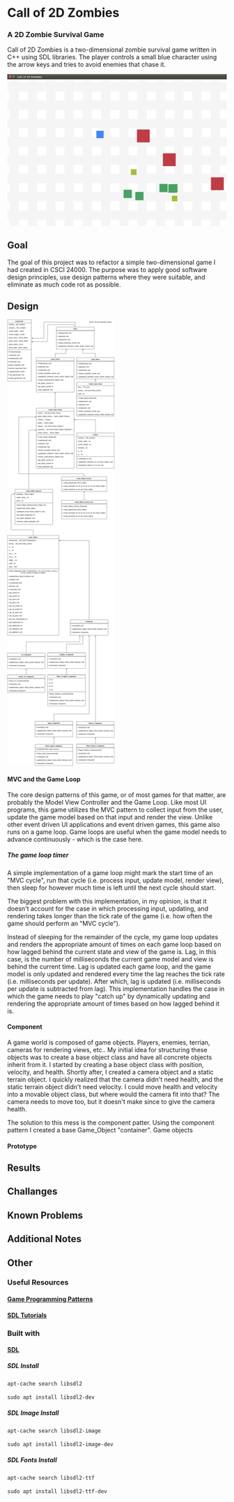 # Call of 2D Zombies
### A 2D Zombie Survival Game

Call of 2D Zombies is a two-dimensional zombie survival game written in C++ using SDL libraries. The player controls a small blue character using the arrow keys and tries to avoid enemies that chase it.

![cod2z.png](cpp/src/resources/co2dz.png)


## Goal
The goal of this project was to refactor a simple two-dimensional game I had created in CSCI 24000. The purpose was to apply good software design principles, use design patterns where they were suitable, and eliminate as much code rot as possible.

## Design
![UML_Diagram.png](cpp/src/resources/UML_Diagram.png)

#### MVC and the Game Loop
The core design patterns of this game, or of most games for that matter, are probably the Model View Controller and the Game Loop. Like most UI programs, this game utilizes the MVC pattern to collect input from the user, update the game model based on that input and render the view. Unlike other event driven UI applications and event driven games, this game also runs on a game loop. Game loops are useful when the game model needs to advance continuously - which is the case here.

##### The game loop timer
A simple implementation of a game loop might mark the start time of an "MVC cycle", run that cycle (i.e. process input, update model, render view), then sleep for however much time is left until the next cycle should start.

The biggest problem with this implementation, in my opinion, is that it doesn't account for the case in which processing input, updating, and rendering takes longer than the tick rate of the game (i.e. how often the game should perform an "MVC cycle").

Instead of sleeping for the remainder of the cycle, my game loop updates and renders the appropriate amount of times on each game loop based on how lagged behind the current state and view of the game is. Lag, in this case, is the number of milliseconds the current game model and view is behind the current time. Lag is updated each game loop, and the game model is only updated and rendered every time the lag reaches the tick rate (i.e. milliseconds per update). After which, lag is updated (i.e. milliseconds per update is subtracted from lag). This implementation handles the case in which the game needs to play "catch up" by dynamically updating and rendering the appropriate amount of times based on how lagged behind it is.

#### Component
A game world is composed of game objects. Players, enemies, terrian, cameras for rendering views, etc.. My initial idea for structuring these objects was to create a base object class and have all concrete objects inherit from it. I started by creating a base object class with position, velocity, and health. Shortly after, I created a camera object and a static terrain object. I quickly realized that the camera didn't need health, and the static terrain object didn't need velocity. I could move health and velocity into a movable object class, but where would the camera fit into that? The camera needs to move too, but it doesn't make since to give the camera health.

The solution to this mess is the component patter. Using the component pattern I created a base Game_Object "container". Game objects


#### Prototype


## Results

## Challanges

## Known Problems

## Additional Notes



## Other

### Useful Resources

#### [Game Programming Patterns](http://gameprogrammingpatterns.com/contents.html)

#### [SDL Tutorials](http://lazyfoo.net/tutorials/SDL/index.php)


### Built with

#### [SDL](https://www.libsdl.org/)

##### SDL Install

`apt-cache search libsdl2`

`sudo apt install libsdl2-dev`

##### SDL Image Install

`apt-cache search libsdl2-image`

`sudo apt install libsdl2-image-dev`

##### SDL Fonts Install

`apt-cache search libsdl2-ttf`

`sudo apt install libsdl2-ttf-dev`
